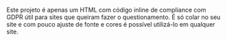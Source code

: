 Este projeto é apenas um HTML com código inline de compliance com GDPR útil para sites que queiram fazer o questionamento. É só colar no seu site e com pouco ajuste de fonte e cores é possível utilizá-lo em qualquer site.
